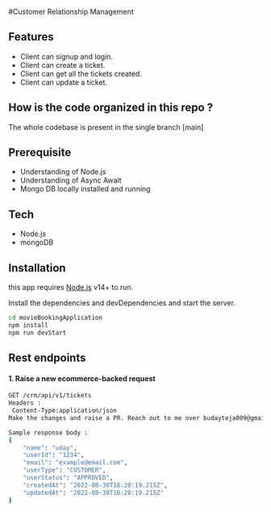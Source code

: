 #Customer Relationship Management

## Features

- Client can signup and login.
- Client can create a ticket.
- Client can get all the tickets created.
- Client can update a ticket.

## How is the code organized in this repo ?

The whole codebase is present in the single branch [main]

## Prerequisite

- Understanding of Node.js
- Understanding of Async Await
- Mongo DB locally installed and running

## Tech

- Node.js
- mongoDB

## Installation

this app requires [Node.js](https://nodejs.org/) v14+ to run.

Install the dependencies and devDependencies and start the server.

```sh
cd movieBookingApplication
npm install
npm run devStart
```

## Rest endpoints

#### 1. Raise a new ecommerce-backed request

```sh
GET /crm/api/v1/tickets
Headers :
 Content-Type:application/json
Make the changes and raise a PR. Reach out to me over budayteja009@gmail.com

Sample response body :
{
    "name": "uday",
    "userId": "1234",
    "email": "example@email.com",
    "userType": "CUSTOMER",
    "userStatus": "APPROVED",
    "createdAt": "2022-08-30T16:20:19.215Z",
    "updatedAt": "2022-08-30T16:20:19.215Z"
}
```
